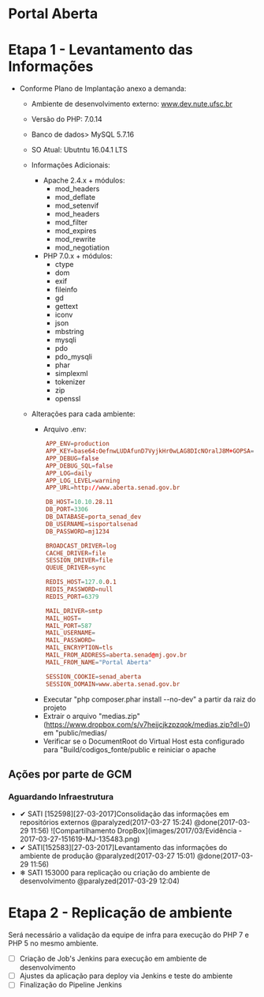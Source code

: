 # Portal Aberta

# Etapa 1 - Levantamento das Informações

- Conforme Plano de Implantação anexo a demanda:
  - Ambiente de desenvolvimento externo:  www.dev.nute.ufsc.br
  - Versão do PHP: 7.0.14
  - Banco de dados> MySQL 5.7.16
  - SO Atual: Ubutntu 16.04.1 LTS
  - Informações Adicionais:
    - Apache 2.4.x + módulos:
      - mod_headers
      - mod_deflate
      - mod_setenvif
      - mod_headers
      - mod_filter
      - mod_expires
      - mod_rewrite
      - mod_negotiation
    - PHP 7.0.x + módulos:
      - ctype
      - dom
      - exif
      - fileinfo
      - gd
      - gettext
      - iconv
      - json
      - mbstring
      - mysqli
      - pdo
      - pdo_mysqli
      - phar
      - simplexml
      - tokenizer
      - zip
      - openssl

  - Alterações para cada ambiente:
    - Arquivo .env:
    ``` conf
        APP_ENV=production
        APP_KEY=base64:OefnwLUDAfunD7VyjkHr0wLAG8DIcNOralJ8M+GOPSA=
        APP_DEBUG=false
        APP_DEBUG_SQL=false
        APP_LOG=daily
        APP_LOG_LEVEL=warning
        APP_URL=http://www.aberta.senad.gov.br

        DB_HOST=10.10.28.11
        DB_PORT=3306
        DB_DATABASE=porta_senad_dev
        DB_USERNAME=sisportalsenad
        DB_PASSWORD=mj1234

        BROADCAST_DRIVER=log
        CACHE_DRIVER=file
        SESSION_DRIVER=file
        QUEUE_DRIVER=sync

        REDIS_HOST=127.0.0.1
        REDIS_PASSWORD=null
        REDIS_PORT=6379

        MAIL_DRIVER=smtp
        MAIL_HOST=
        MAIL_PORT=587
        MAIL_USERNAME=
        MAIL_PASSWORD=
        MAIL_ENCRYPTION=tls
        MAIL_FROM_ADDRESS=aberta.senad@mj.gov.br
        MAIL_FROM_NAME="Portal Aberta"

        SESSION_COOKIE=senad_aberta
        SESSION_DOMAIN=www.aberta.senad.gov.br
    ```
    - Executar "php composer.phar install --no-dev" a partir da raiz do projeto
    - Extrair o arquivo "medias.zip" (https://www.dropbox.com/s/v7heijcjkzpzqok/medias.zip?dl=0) em "public/medias/
    - Verificar se o DocumentRoot do Virtual Host esta configurado para  "Build/codigos_fonte/public e reiniciar o apache

## Ações por parte de GCM

### Aguardando Infraestrutura
- ✔ SATI [152598][27-03-2017]Consolidação das informações em repositórios externos @paralyzed(2017-03-27 15:24) @done(2017-03-29 11:56)
![Compartilhamento DropBox](images/2017/03/Evidência - 2017-03-27-151619-MJ-135483.png)
- ✔ SATI[152583][27-03-2017]Levantamento das informações do ambiente de produção @paralyzed(2017-03-27 15:01) @done(2017-03-29 11:56)
- ❄ SATI 153000  para replicação ou criação do ambiente de desenvolvimento @paralyzed(2017-03-29 12:04)

# Etapa 2 - Replicação de ambiente

Será necessário a validação da equipe de infra para execução do PHP 7 e PHP 5 no mesmo ambiente.

- ☐ Criação de Job's Jenkins para execução em ambiente de desenvolvimento
- ☐ Ajustes da aplicação para deploy via Jenkins e teste do ambiente
- ☐ Finalização do Pipeline Jenkins
